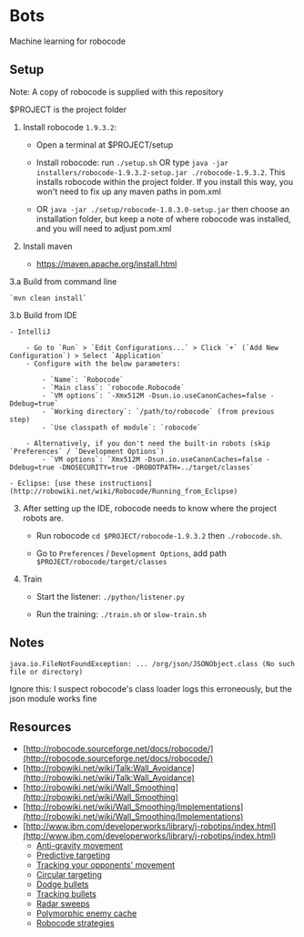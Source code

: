 # Bots

Machine learning for robocode

## Setup

Note:
A copy of robocode is supplied with this repository

$PROJECT is the project folder

1. Install robocode `1.9.3.2`:
    
    - Open a terminal at $PROJECT/setup
    
    - Install robocode: run `./setup.sh`
      OR type `java -jar installers/robocode-1.9.3.2-setup.jar ./robocode-1.9.3.2`. 
      This installs robocode within the project folder. 
      If you install this way, you won't need to fix up any maven paths in pom.xml
    
    - OR `java -jar ./setup/robocode-1.8.3.0-setup.jar` then choose an installation folder,
      but keep a note of where robocode was installed, and you will need to adjust pom.xml

2. Install maven

    - https://maven.apache.org/install.html

3.a Build from command line
    
    `mvn clean install`

3.b Build from IDE

    - IntelliJ

        - Go to `Run` > `Edit Configurations...` > Click `+` (`Add New Configuration`) > Select `Application`
        - Configure with the below parameters:

            - `Name`: `Robocode`
            - `Main class`: `robocode.Robocode`
            - `VM options`: `-Xmx512M -Dsun.io.useCanonCaches=false -Ddebug=true`
            - `Working directory`: `/path/to/robocode` (from previous step)
            - `Use classpath of module`: `robocode`
                  
        - Alternatively, if you don't need the built-in robots (skip `Preferences` / `Development Options`)
            - `VM options`: `Xmx512M -Dsun.io.useCanonCaches=false -Ddebug=true -DNOSECURITY=true -DROBOTPATH=../target/classes`

    - Eclipse: [use these instructions](http://robowiki.net/wiki/Robocode/Running_from_Eclipse)

3. After setting up the IDE, robocode needs to know where the project robots are.

   - Run robocode
    `cd $PROJECT/robocode-1.9.3.2` then `./robocode.sh`.

   - Go to `Preferences` / `Development Options`, add path `$PROJECT/robocode/target/classes`

4. Train
    - Start the listener: `./python/listener.py`

    - Run the training: `./train.sh` or `slow-train.sh`
    
## Notes

`java.io.FileNotFoundException: ... /org/json/JSONObject.class (No such file or directory)`

Ignore this: I suspect robocode's class loader logs this erroneously, but the json module works fine 

## Resources

- [http://robocode.sourceforge.net/docs/robocode/](http://robocode.sourceforge.net/docs/robocode/)
- [http://robowiki.net/wiki/Talk:Wall_Avoidance](http://robowiki.net/wiki/Talk:Wall_Avoidance)
- [http://robowiki.net/wiki/Wall_Smoothing](http://robowiki.net/wiki/Wall_Smoothing)
- [http://robowiki.net/wiki/Wall_Smoothing/Implementations](http://robowiki.net/wiki/Wall_Smoothing/Implementations)
- [http://www.ibm.com/developerworks/library/j-robotips/index.html](http://www.ibm.com/developerworks/library/j-robotips/index.html)
  - [Anti-gravity movement](http://www.ibm.com/developerworks/library/j-antigrav/index.html)
  - [Predictive targeting](http://www.ibm.com/developerworks/library/j-pred-targeting/index.html)
  - [Tracking your opponents' movement](http://www.ibm.com/developerworks/java/library/j-movement/index.html)
  - [Circular targeting](http://www.ibm.com/developerworks/library/j-circular/index.html)
  - [Dodge bullets](http://www.ibm.com/developerworks/library/j-dodge/index.html)
  - [Tracking bullets](http://www.ibm.com/developerworks/library/j-tipbullet.html)
  - [Radar sweeps](http://www.ibm.com/developerworks/library/j-radar/index.html)
  - [Polymorphic enemy cache](http://www.ibm.com/developerworks/library/j-tippoly/)
  - [Robocode strategies](http://www.ibm.com/developerworks/library/j-tipstrats/index.html)
